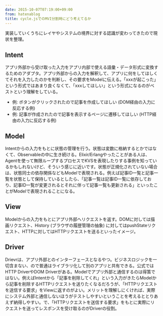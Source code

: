 ```yaml
---
date: 2015-10-07T07:19:00+09:00
from: hatenablog
title: cycle.jsでのMVI分割時にどう考えてるか
---
```


<p>実装していくうちにレイヤやシステムの境界に対する認識が変わってきたので現状を整理。</p>

<h2>Intent</h2>

<p>アプリ外部から受け取った入力をアプリ内部で使える語彙・データ形式に変換するためのアダプタ。アプリ外部からの入力を解釈して、アプリに何をしてほしくてそれを入力したのかを判断し、その要求をModelに伝える。「xxxが起こった」という形式ではあまり良くなくて、「xxxしてほしい」という形式になるのがベストという理解をしている。</p>

<ul>
<li>例: ボタンがクリックされたので記事を作成してほしい (DOM経由の入力に反応する例)</li>
<li>例: 記事が作成されたので記事を表示するページに遷移してほしい (HTTP経由の入力に反応する例)</li>
</ul>


<h2>Model</h2>

<p>Intentからの入力をもとに状態の管理を行う。状態は変数に格納するとかではなくて、Observableの中に生き続ける。Elixir/Erlangやったことがある人は、Agentを使って無限ループするプロセスでKVSを表現したりする事例を知っているかもしれないけど、そういう感じに近いです。状態が正規化されていない場合は、状態同士の依存関係などもModelで表現される。例えば記事ID一覧と記事一覧を状態として保持しているとしたら、「記事一覧は記事ID一覧に依存しており、記事ID一覧が変更されるとそれに伴って記事一覧も更新される」といったことがModelで表現されることになる。</p>

<h2>View</h2>

<p>Modelからの入力をもとにアプリ外部へリクエストを返す。DOMに対しては描画リクエスト、History (ブラウザの履歴管理の抽象) に対してはpushStateリクエスト、HTTPに対してはHTTPリクエストを送るといったイメージ。</p>

<h2>Driver</h2>

<p>Drievrは、アプリ外部とのインターフェースとなるやつ。ビジネスロジックを一切含まない、ので普通はライブラリ化して別のアプリと共有できる。公式ではHTTP DriverやDOM Driverがある。Modelでアプリ外部と通信するのは得策ではない。例えばIntentから「記事を削除してくれ」という入力がきたらModelから記事を削除するHTTPリクエストを送りたくなるだろうが、「HTTPリクエストを送信する要求」をViewに返すのがよい。メリットを理解しにくければ、実際にシステム外部と通信しないほうがテストしやすいということを考えるととりあえず納得しやすい。で、「HTTPリクエストを送信する要求」をもとに実際にリクエストを送ってレスポンスを受け取るのがDriverの役割。</p>

